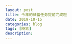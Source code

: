 ```yaml
---
layout: post
title: 今年的储蓄任务提前完成啦
date: 2019-10-15
categories: blog
tags: [随笔]
description: 
---
```



